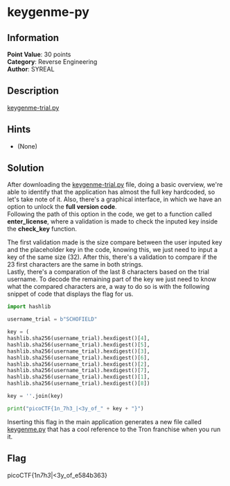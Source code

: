 # keygenme-py

## Information

**Point Value**: 30 points  
**Category**: Reverse Engineering  
**Author**: SYREAL

## Description

[keygenme-trial.py](./keygenme-trial.py)

## Hints

- (None)

## Solution

After downloading the [keygenme-trial.py](./keygenme-trial.py) file, doing a basic overview, we're able to identify that the application has almost the full key hardcoded, so let's take note of it. Also, there's a graphical interface, in which we have an option to unlock the **full version code**.  
Following the path of this option in the code, we get to a function called **enter_license**, where a validation is made to check the inputed key inside the **check_key** function.

The first validation made is the size compare between the user inputed key and the placeholder key in the code, knowing this, we just need to input a key of the same size (32). After this, there's a validation to compare if the 23 first characters are the same in both strings.  
Lastly, there's a comparation of the last 8 characters based on the trial username. To decode the remaining part of the key we just need to know what the compared characters are, a way to do so is with the following snippet of code that displays the flag for us.

```py
import hashlib

username_trial = b"SCHOFIELD"

key = (
hashlib.sha256(username_trial).hexdigest()[4],
hashlib.sha256(username_trial).hexdigest()[5],
hashlib.sha256(username_trial).hexdigest()[3],
hashlib.sha256(username_trial).hexdigest()[6],
hashlib.sha256(username_trial).hexdigest()[2],
hashlib.sha256(username_trial).hexdigest()[7],
hashlib.sha256(username_trial).hexdigest()[1],
hashlib.sha256(username_trial).hexdigest()[8])

key = ''.join(key)

print("picoCTF{1n_7h3_|<3y_of_" + key + "}")
```

Inserting this flag in the main application generates a new file called [keygenme.py](./keygenme.py) that has a cool reference to the Tron franchise when you run it.

## Flag

picoCTF{1n*7h3*|<3y_of_e584b363}
